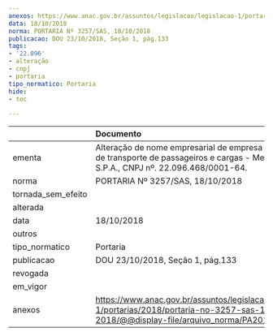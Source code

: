 ```yaml
---
anexos: https://www.anac.gov.br/assuntos/legislacao/legislacao-1/portarias/2018/portaria-no-3257-sas-18-10-2018/@@display-file/arquivo_norma/PA2018-3257.pdf
data: 18/10/2018
norma: PORTARIA Nº 3257/SAS, 18/10/2018
publicacao: DOU 23/10/2018, Seção 1, pág.133
tags:
- '22.096'
- alteração
- cnpj
- portaria
tipo_normatico: Portaria
hide: 
- toc 
 
---
```


|                    | Documento                                                                                                                                            |
|:-------------------|:-----------------------------------------------------------------------------------------------------------------------------------------------------|
| ementa             | Alteração de nome empresarial de empresa estrangeira de transporte de passageiros e cargas - Meridiana Fly S.P.A., CNPJ nº. 22.096.468/0001-64.      |
| norma              | PORTARIA Nº 3257/SAS, 18/10/2018                                                                                                                     |
| tornada_sem_efeito |                                                                                                                                                      |
| alterada           |                                                                                                                                                      |
| data               | 18/10/2018                                                                                                                                           |
| outros             |                                                                                                                                                      |
| tipo_normatico     | Portaria                                                                                                                                             |
| publicacao         | DOU 23/10/2018, Seção 1, pág.133                                                                                                                     |
| revogada           |                                                                                                                                                      |
| em_vigor           |                                                                                                                                                      |
| anexos             | https://www.anac.gov.br/assuntos/legislacao/legislacao-1/portarias/2018/portaria-no-3257-sas-18-10-2018/@@display-file/arquivo_norma/PA2018-3257.pdf |